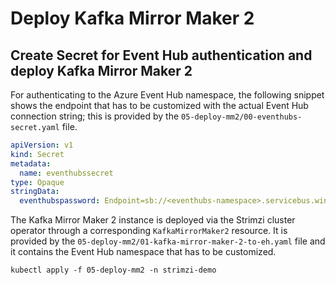 # Deploy Kafka Mirror Maker 2

## Create Secret for Event Hub authentication and deploy Kafka Mirror Maker 2

For authenticating to the Azure Event Hub namespace, the following snippet shows the endpoint that has to be customized with the actual Event Hub connection string; this is provided by the `05-deploy-mm2/00-eventhubs-secret.yaml` file.

```yaml
apiVersion: v1
kind: Secret
metadata:
  name: eventhubssecret
type: Opaque
stringData:
  eventhubspassword: Endpoint=sb://<eventhubs-namespace>.servicebus.windows.net/;SharedAccessKeyName=RootManageSharedAccessKey;SharedAccessKey=<access-key>
```

The Kafka Mirror Maker 2 instance is deployed via the Strimzi cluster operator through a corresponding `KafkaMirrorMaker2` resource.
It is provided by the `05-deploy-mm2/01-kafka-mirror-maker-2-to-eh.yaml` file and it contains the Event Hub namespace that has to be customized.

```shell
kubectl apply -f 05-deploy-mm2 -n strimzi-demo
```